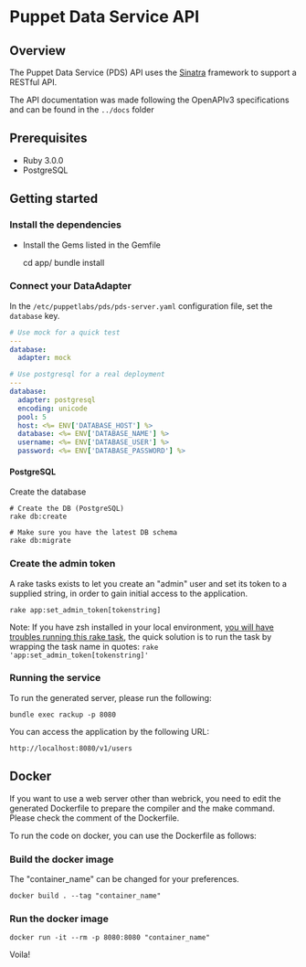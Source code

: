 # Puppet Data Service API

## Overview

The Puppet Data Service (PDS) API uses the [Sinatra](http://www.sinatrarb.com/) framework to support a RESTful API.

The API documentation was made following the OpenAPIv3 specifications and can be found in the `../docs` folder

## Prerequisites

* Ruby 3.0.0
* PostgreSQL

## Getting started

### Install the dependencies

* Install the Gems listed in the Gemfile

    cd app/
    bundle install

### Connect your DataAdapter

In the `/etc/puppetlabs/pds/pds-server.yaml` configuration file, set the `database` key.

```yaml
# Use mock for a quick test
---
database:
  adapter: mock
```

```yaml
# Use postgresql for a real deployment
---
database:
  adapter: postgresql
  encoding: unicode
  pool: 5
  host: <%= ENV['DATABASE_HOST'] %>
  database: <%= ENV['DATABASE_NAME'] %>
  username: <%= ENV['DATABASE_USER'] %>
  password: <%= ENV['DATABASE_PASSWORD'] %>
```

#### PostgreSQL

Create the database

```
# Create the DB (PostgreSQL)
rake db:create

# Make sure you have the latest DB schema
rake db:migrate
```

### Create the admin token

A rake tasks exists to let you create an "admin" user and set its token to a supplied string, in order to gain initial access to the application.

```
rake app:set_admin_token[tokenstring]
```

Note: If you have zsh installed in your local environment, [you will have troubles running this rake task](https://thoughtbot.com/blog/how-to-use-arguments-in-a-rake-task), the quick solution is to run the task by wrapping the task name in quotes: `rake 'app:set_admin_token[tokenstring]'`

### Running the service

To run the generated server, please run the following:

```
bundle exec rackup -p 8080
```

You can access the application by the following URL:

```
http://localhost:8080/v1/users
```

## Docker
If you want to use a web server other than webrick, you need to edit the generated Dockerfile to prepare the compiler and the make command. Please check the comment of the Dockerfile.

To run the code on docker, you can use the Dockerfile as follows:

### Build the docker image
The "container_name" can be changed for your preferences.

```
docker build . --tag "container_name"
```

### Run the docker image

```
docker run -it --rm -p 8080:8080 "container_name"
```

Voila!
